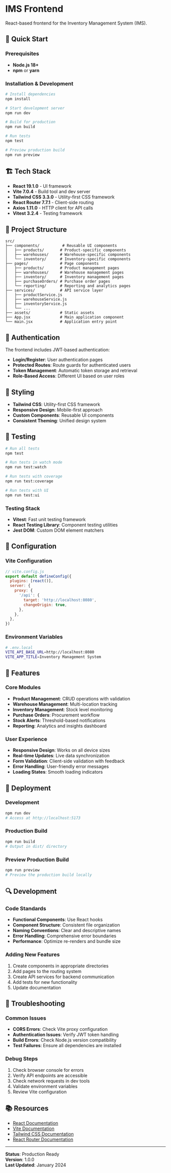 # IMS Frontend

React-based frontend for the Inventory Management System (IMS).

## 🚀 Quick Start

### Prerequisites
- **Node.js 18+**
- **npm** or **yarn**

### Installation & Development
```bash
# Install dependencies
npm install

# Start development server
npm run dev

# Build for production
npm run build

# Run tests
npm test

# Preview production build
npm run preview
```

## 🏗️ Tech Stack

- **React 19.1.0** - UI framework
- **Vite 7.0.4** - Build tool and dev server
- **Tailwind CSS 3.3.0** - Utility-first CSS framework
- **React Router 7.7.1** - Client-side routing
- **Axios 1.11.0** - HTTP client for API calls
- **Vitest 3.2.4** - Testing framework

## 📁 Project Structure

```
src/
├── components/          # Reusable UI components
│   ├── products/       # Product-specific components
│   ├── warehouses/     # Warehouse-specific components
│   └── inventory/      # Inventory-specific components
├── pages/              # Page components
│   ├── products/       # Product management pages
│   ├── warehouses/     # Warehouse management pages
│   ├── inventory/      # Inventory management pages
│   ├── purchaseOrders/ # Purchase order pages
│   └── reporting/      # Reporting and analytics pages
├── services/           # API service layer
│   ├── productService.js
│   ├── warehouseService.js
│   ├── inventoryService.js
│   └── ...
├── assets/             # Static assets
├── App.jsx             # Main application component
└── main.jsx            # Application entry point
```

## 🔐 Authentication

The frontend includes JWT-based authentication:

- **Login/Register**: User authentication pages
- **Protected Routes**: Route guards for authenticated users
- **Token Management**: Automatic token storage and retrieval
- **Role-Based Access**: Different UI based on user roles

## 🎨 Styling

- **Tailwind CSS**: Utility-first CSS framework
- **Responsive Design**: Mobile-first approach
- **Custom Components**: Reusable UI components
- **Consistent Theming**: Unified design system

## 🧪 Testing

```bash
# Run all tests
npm test

# Run tests in watch mode
npm run test:watch

# Run tests with coverage
npm run test:coverage

# Run tests with UI
npm run test:ui
```

### Testing Stack
- **Vitest**: Fast unit testing framework
- **React Testing Library**: Component testing utilities
- **Jest DOM**: Custom DOM element matchers

## 🔧 Configuration

### Vite Configuration
```javascript
// vite.config.js
export default defineConfig({
  plugins: [react()],
  server: {
    proxy: {
      '/api': {
        target: 'http://localhost:8080',
        changeOrigin: true,
      },
    },
  },
})
```

### Environment Variables
```bash
# .env.local
VITE_API_BASE_URL=http://localhost:8080
VITE_APP_TITLE=Inventory Management System
```

## 📱 Features

### Core Modules
- **Product Management**: CRUD operations with validation
- **Warehouse Management**: Multi-location tracking
- **Inventory Management**: Stock level monitoring
- **Purchase Orders**: Procurement workflow
- **Stock Alerts**: Threshold-based notifications
- **Reporting**: Analytics and insights dashboard

### User Experience
- **Responsive Design**: Works on all device sizes
- **Real-time Updates**: Live data synchronization
- **Form Validation**: Client-side validation with feedback
- **Error Handling**: User-friendly error messages
- **Loading States**: Smooth loading indicators

## 🚀 Deployment

### Development
```bash
npm run dev
# Access at http://localhost:5173
```

### Production Build
```bash
npm run build
# Output in dist/ directory
```

### Preview Production Build
```bash
npm run preview
# Preview the production build locally
```

## 🔍 Development

### Code Standards
- **Functional Components**: Use React hooks
- **Component Structure**: Consistent file organization
- **Naming Conventions**: Clear and descriptive names
- **Error Handling**: Comprehensive error boundaries
- **Performance**: Optimize re-renders and bundle size

### Adding New Features
1. Create components in appropriate directories
2. Add pages to the routing system
3. Create API services for backend communication
4. Add tests for new functionality
5. Update documentation

## 🐛 Troubleshooting

### Common Issues
- **CORS Errors**: Check Vite proxy configuration
- **Authentication Issues**: Verify JWT token handling
- **Build Errors**: Check Node.js version compatibility
- **Test Failures**: Ensure all dependencies are installed

### Debug Steps
1. Check browser console for errors
2. Verify API endpoints are accessible
3. Check network requests in dev tools
4. Validate environment variables
5. Review Vite configuration

## 📚 Resources

- [React Documentation](https://react.dev/)
- [Vite Documentation](https://vitejs.dev/)
- [Tailwind CSS Documentation](https://tailwindcss.com/)
- [React Router Documentation](https://reactrouter.com/)

---

**Status**: Production Ready  
**Version**: 1.0.0  
**Last Updated**: January 2024
